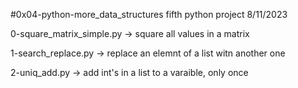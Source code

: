 #0x04-python-more_data_structures fifth python project 8/11/2023


0-square_matrix_simple.py -> square all values in a matrix


1-search_replace.py -> replace an elemnt of a list witn another one


2-uniq_add.py -> add int's in a list to a varaible, only once

